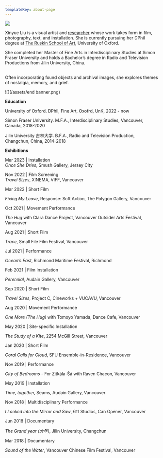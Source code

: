 ```yaml
---
templateKey: about-page
---
```

![](/assets/banner.png)

Xinyue Liu is a visual artist and [researcher](https://oxford.academia.edu/XinyueLiu) whose work takes form in film, photography, text, and installation. She is currently pursuing her DPhil degree at [The Ruskin School of Art](https://www.rsa.ox.ac.uk/people/xinyue-liu), University of Oxford.

She completed her Master of Fine Arts in Interdisciplinary Studies at Simon Fraser University and holds a Bachelor’s degree in Radio and Television Productions from Jilin University, China.

\
Often incorporating found objects and archival images, she explores themes of nostalgia, memory, and grief.

![](/assets/end banner.png)

**Education**

U﻿niversity of Oxford. DPhil, Fine Art, Oxofrd, UnK, 2022 - now

Simon Fraser University. M.F.A., Interdisciplinary Studies, Vancouver, Canada, 2018-2020

Jilin University 吉林大学. B.F.A., Radio and Television Production, Changchun, China, 2014-2018

<div class="lines-1"></div>

**Exhibitions**

Mar 2023 | Installation\
*Once She Dries*, Smush Gallery, Jersey City

Nov 2022 | Film Screening\
*Travel Sizes*, XINEMA, VIFF, Vancouver

Mar 2022 | Short Film

*Fixing My Leave*, Response: Soft Action, The Polygon Gallery, Vancouver

Oct 2021 | Movement Performance

*The Hug* with Clara Dance Project, Vancouver Outsider Arts Festival, Vancouver

Aug 2021 | Short Film

*Trace*, Small File Film Festival, Vancouver

Jul 2021 | Performance

*Ocean’s East*, Richmond Maritime Festival, Richmond

Feb 2021 | Film Installation

*Perennial*, Audain Gallery, Vancouver

Sep 2020 | Short Film

*Travel Sizes*, Project C, Cineworks + VUCAVU, Vancouver

Aug 2020 | Movement Performance

*One More (The Hug)* with Tomoyo Yamada, Dance Cafe, Vancouver

May 2020 | Site-specific Installation

*The Study of a Kite*, 2254 McGill Street, Vancouver

Jan 2020 | Short Film

*Coral Calls for Cloud*, SFU Ensemble-in-Residence, Vancouver

Nov 2019 | Performance

*City of Bedrooms* - For Zitkála-Šá with Raven Chacon, Vancouver

May 2019 | Installation

*Time, togethe*r, Seams, Audain Gallery, Vancouver

Nov 2018 | Multidisciplinary Performance

*I Looked into the Mirror and Saw*, 611 Studios, Can Opener, Vancouver

Jun 2018 | Documentary

*The Grand year (大年)*, Jilin University, Changchun

Mar 2018 | Documentary

*Sound of the Water*, Vancouver Chinese Film Festival, Vancouver

<div class="lines-5"></div>